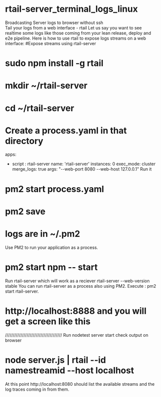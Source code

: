 # rtail-server_terminal_logs_linux
Broadcasting Server logs to browser  without ssh  
Tail your logs from a web interface - rtail
Let us say you want to see realtime some logs like those coming from your lean release, deploy and e2e pipeline. Here is how to use rtail to expose logs streams on a web interface:
#Expose streams using rtail-server
# sudo npm install -g rtail

# mkdir ~/rtail-server

# cd ~/rtail-server

# Create a process.yaml in that directory
apps:
  - script : rtail-server
    name: 'rtail-server'
    instances: 0
    exec_mode: cluster
    merge_logs: true
    args: "--web-port 8080 --web-host 127.0.0.1"
Run it
# pm2 start process.yaml
# pm2 save
# logs are in ~/.pm2

 Use PM2 to run your application as a process.
# pm2 start npm -- start

 Run rtail-server which will work as a reciever
rtail-server --web-version stable
 You can run rtail-server as a process also using PM2. Execute :
pm2 start rtail-server.
#  http://localhost:8888 and you will get a screen like this


/////////////////////////////////////
Run nodetest server start  check output on browser  
# node server.js | rtail --id namestreamid  --host localhost 
At this point http://localhost:8080 should list the available streams and the log traces coming in from them.

